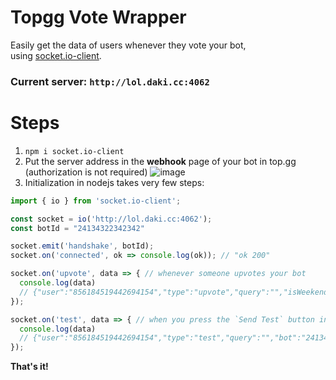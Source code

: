 # Topgg Vote Wrapper
Easily get the data of users whenever they vote your bot,<br>
using [socket.io-client](https://socket.io/docs/v4/client-api/).

### Current server: `http://lol.daki.cc:4062`

# Steps
1. `npm i socket.io-client`
2. Put the server address in the **webhook** page of your bot in top.gg (authorization is not required)
![image](https://user-images.githubusercontent.com/70335252/209265996-b8ad6001-bab8-4016-a5de-b41ca8d0472f.png)
3. Initialization in nodejs takes very few steps:
```js
import { io } from 'socket.io-client';

const socket = io('http://lol.daki.cc:4062');
const botId = "24134322342342"

socket.emit('handshake', botId);
socket.on('connected', ok => console.log(ok)); // "ok 200"

socket.on('upvote', data => { // whenever someone upvotes your bot
  console.log(data)
  // {"user":"856184519442694154","type":"upvote","query":"","isWeekend":true,"bot":"24134322342342"}
});

socket.on('test', data => { // when you press the `Send Test` button in the webhook page
  console.log(data)
  // {"user":"856184519442694154","type":"test","query":"","bot":"24134322342342"}
});
```
**That's it!**
